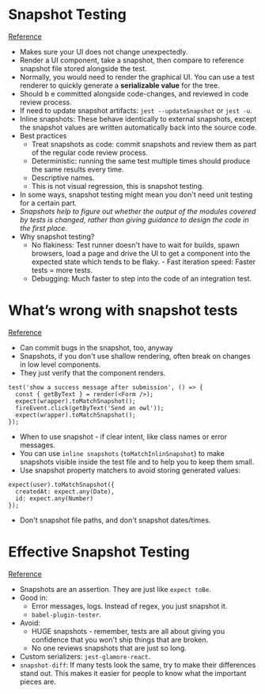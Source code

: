 # Snapshot Testing
[Reference](https://jestjs.io/docs/en/snapshot-testing)

- Makes sure your UI does not change unexpectedly.
- Render a UI component, take a snapshot, then compare to reference snapshot file stored alongside the test.
- Normally, you would need to render the graphical UI. You can use a test renderer to quickly generate a **serializable value** for the tree.
- Should b e committed alongside code-changes, and reviewed in code review process.
- If need to update snapshot artifacts: `jest --updateSnapshot` or `jest -u`.
- Inline snapshots: These behave identically to external snapshots, except the snapshot values are written automatically back into the source code.
- Best practices
  - Treat snapshots as code: commit snapshots and review them as part of the regular code review process.
  - Deterministic: running the same test multiple times should produce the same results every time.
  - Descriptive names.
  - This is not visual regression, this is snapshot testing.
- In some ways, snapshot testing might mean you don't need unit testing for a certain part.
- *Snapshots help to figure out whether the output of the modules covered by tests is changed, rather than giving guidance to design the code in the first place.*
- Why snapshot testing?
  - No flakiness: Test runner doesn't have to wait for builds, spawn browsers, load a page and drive the UI to get a component into the expected state which tends to be flaky.  - Fast iteration speed: Faster tests = more tests.
  - Debugging: Much faster to step into the code of an integration test.

# What’s wrong with snapshot tests
[Reference](https://blog.usejournal.com/whats-wrong-with-snapshot-tests-37fbe20dfe8e)

- Can commit bugs in the snapshot, too, anyway
- Snapshots, if you don't use shallow rendering, often break on changes in low level components.
- They just verify that the component renders.

```
test('show a success message after submission', () => {
  const { getByText } = render(<Form />);
  expect(wrapper).toMatchSnapshot();
  fireEvent.click(getByText('Send an owl'));
  expect(wrapper).toMatchSnapshot();
});
```

- When to use snapshot - if clear intent, like class names or error messages.
- You can use `inline snapshots` (`toMatchInlinSnapshot`) to make snapshots visible inside the test file and to help you to keep them small.
- Use snapshot property matchers to avoid storing generated values:

```
expect(user).toMatchSnapshot({
  createdAt: expect.any(Date),
  id: expect.any(Number)
});
```

- Don't snapshot file paths, and don't snapshot dates/times.

# Effective Snapshot Testing
[Reference](https://kentcdodds.com/blog/effective-snapshot-testing)

- Snapshots are an assertion. They are just like `expect toBe`.
- Good in:
  - Error messages, logs. Instead of regex, you just snapshot it.
  - `babel-plugin-tester`.
- Avoid:
  - HUGE snapshots - remember, tests are all about giving you confidence that you won't ship things that are broken.
  - No one reviews snapshots that are just so long.
- Custom serializers: `jest-glamore-react`.
- `snapshot-diff`: If many tests look the same, try to make their differences stand out. This makes it easier for people to know what the important pieces are.
